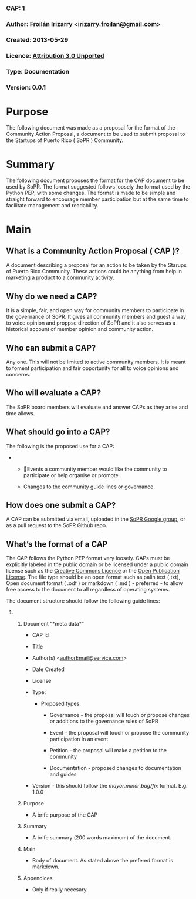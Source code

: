 ### CAP: 1

### Author: Froilán Irizarry \<irizarry.froilan@gmail.com\>

### Created: 2013-05-29

### Licence: [Attribution 3.0 Unported][]

### Type: Documentation

### Version: 0.0.1

# Purpose

The following document was made as a proposal for the format of the Community Action Proposal, a document to be used to submit proposal to the Startups of Puerto Rico ( SoPR ) Community.

# Summary

The following document proposes the format for the CAP document to be used by SoPR. The format suggested follows loosely the format used by the Python PEP, with some changes. The format is made to be simple and straight forward to encourage member participation but at the same time to facilitate management and readability.

# Main

## What is a Community Action Proposal ( CAP )?

A document describing a proposal for an action to be taken by the Starups of Puerto Rico Community. These actions could be anything from help in marketing a product to a community activity.

## Why do we need a CAP?

It is a simple, fair, and open way for community members to participate in the governance of SoPR. It gives all community members and guest a way to voice opinion and proppse direction of SoPR and it also serves as a historical account of member opinion and community action.

## Who can submit a CAP?

Any one. This will not be limited to active community members. It is meant to foment participation and fair opportunity for all to voice opinions and concerns.

## Who will evaluate a CAP?

The SoPR board members will evaluate and answer CAPs as they arise and time allows.

## What should go into a CAP?

The following is the proposed use for a CAP:

-   -   Events a community member would like the community to participate or help organise or promote

    -   Changes to the community guide lines or governance.

## How does one submit a CAP?

A CAP can be submitted via email, uploaded in the [SoPR Google group](https://groups.google.com/group/startupspr), or as a pull request to the SoPR Github repo.

## What’s the format of a CAP

The CAP follows the Python PEP format very loosely. CAPs must be explicitly labeled in the public domain or be licensed under a public domain license such as the [Creative Commons Licence][] or the [Open Publication License][Attribution 3.0 Unported]. The file type should be an open format such as palin text (.txt), Open document format ( .odf ) or markdown ( .md ) - preferred - to allow free access to the document to all regardless of operating systems.

The document structure should follow the following guide lines:

1.  1.  Document “\*meta data\*”

        -   CAP id

        -   Title

        -   Author(s) \<authorEmail@service.com\>

        -   Date Created

        -   License

        -   Type:

            -   Proposed types:

                -   Governance - the proposal will touch or propose changes or additions to the governance rules of SoPR

                -   Event - the proposal will touch or propose the community participation in an event

                -   Petition - the proposal will make a petition to the community

                -   Documentation - proposed changes to documentation and guides

        -   Version - this should follow the *mayor*.*minor*.*bug/fix* format. E.g. 1.0.0

    2.  Purpose

        -   A brife purpose of the CAP

    3.  Summary

        -   A brife summary (200 words maximum) of the document.

    4.  Main

        -   Body of document. As stated above the prefered format is markdown.

    5.  Appendices

        -   Only if really necesary.

  [Attribution 3.0 Unported]: http://www.opencontent.org/openpub
  [Creative Commons Licence]: http://creativecommons.org/choose
